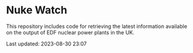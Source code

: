 # Nuke Watch

This repository includes code for retrieving the latest information available on the output of EDF nuclear power plants in the UK.

Last updated: 2023-08-30 23:07
